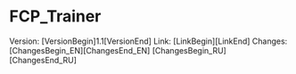 # FCP_Trainer
Version: [VersionBegin]1.1[VersionEnd]
Link: [LinkBegin][LinkEnd]
Changes: <NoChanges>
[ChangesBegin_EN][ChangesEnd_EN]
[ChangesBegin_RU][ChangesEnd_RU]
